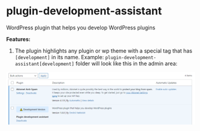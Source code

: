# plugin-development-assistant
WordPress plugin that helps you develop WordPress plugins

**Features:**

1. The plugin highlights any plugin or wp theme with a special tag that has `[development]` in its name. Example: `plugin-development-assistant[development]` folder will look like this in the admin area:

![highlights example](/docs/images/example.png)
